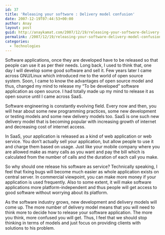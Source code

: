 ```yaml
---
id: 37
title: 'Releasing your software : Delivery model confusion'
date: 2007-12-19T07:44:53+00:00
author: Anay
layout: post
guid: http://anaykamat.com/2007/12/19/releasing-your-software-delivery-model-confusion/
permalink: /2007/12/19/releasing-your-software-delivery-model-confusion/
categories:
  - Technologies
---
```

Software applications, once they are developed have to be released so that people can use it as per their needs. Long back, I used to think that, one day I will develop some good software and sell it. Few years later I came across GNU/Linux which introduced me to the world of open source system. Soon, I came to know the advantages of open source model and thus, changed my mind to release my &#8220;To be developed&#8221; software application as open source. I had totally made up my mind to release it as open source until I came across SaaS.

Software engineering is constantly evolving field. Every now and then, you will hear about some new programming practices, some new development or testing models and some new delivery models too. SaaS is one such new delivery model that is becoming popular with increasing growth of internet and decreasing cost of internet access.

In SaaS, your application is released as a kind of web application or web service. You don&#8217;t actually sell your application, but allow people to use it and charge them based on usage. Just like your mobile company where you are allowed make as many calls as you want and pay the bill which is calculated from the number of calls and the duration of each call you make.

So why should one release his software as service? Technically speaking, I feel that fixing bugs will become much easier as whole application exists on central server. In commercial viewpoint, you can make more money if your application is used frequently. Also to some extent, it will make software applications more platform-independent and thus people will get access to good software without worrying about its platform.

As the software industry grows, new development and delivery models will come up. The more number of delivery model means that you will need to think more to decide how to release your software application. The more you think, more confused you will get. Thus, I feel that we should stop thinking in terms of models and just focus on providing clients with solutions to his problem.